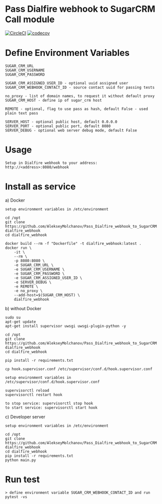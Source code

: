 # Pass Dialfire webhook to SugarCRM Call module

[![CircleCI](https://circleci.com/gh/AlekseyMolchanov/Pass_Dialfire_webhook_to_SugarCRM.svg?style=svg)](https://circleci.com/gh/AlekseyMolchanov/Pass_Dialfire_webhook_to_SugarCRM)
[![codecov](https://codecov.io/gh/AlekseyMolchanov/Pass_Dialfire_webhook_to_SugarCRM/branch/master/graph/badge.svg)](https://codecov.io/gh/AlekseyMolchanov/Pass_Dialfire_webhook_to_SugarCRM)


# Define Environment Variables

    SUGAR_CRM_URL
    SUGAR_CRM_USERNAME
    SUGAR_CRM_PASSWORD 

    SUGAR_CRM_ASSIGNED_USER_ID - optional uuid assigned user
    SUGAR_CRM_WEBHOOK_CONTACT_ID - source contact uuid for passing tests

    no_proxy - list of domain names, to request it without default proxy
    SUGAR_CRM_HOST - define ip of sugar_crm host

    REMOTE - optional, flag to use pass as hash, default False - used plain text pass

    SERVER_HOST - optional public host, default 0.0.0.0
    SERVER_PORT - optional public port, default 8080
    SERVER_DEBUG - optional web server debug mode, default False

# Usage

    Setup in Dialfire webhook to your address:
    http://<address>:8080/webhook

# Install as service 

a)  Docker
    
    setup environment variables in /etc/environment

    cd /opt
    git clone https://github.com/AlekseyMolchanov/Pass_Dialfire_webhook_to_SugarCRM dialfire_webhook
    cd dialfire_webhook

    docker build --rm -f "Dockerfile" -t dialfire_webhook:latest .
    docker run \
        -it \
        --rm \
        -p 8080:8080 \
        -e SUGAR_CRM_URL \
        -e SUGAR_CRM_USERNAME \
        -e SUGAR_CRM_PASSWORD \
        -e SUGAR_CRM_ASSIGNED_USER_ID \
        -e SERVER_DEBUG \
        -e REMOTE \
        -e no_proxy \
        --add-host=$(SUGAR_CRM_HOST) \
        dialfire_webhook

b) without Docker
    
    sudo su
    apt-get update
    apt-get install supervisor uwsgi uwsgi-plugin-python -y

    cd /opt
    git clone https://github.com/AlekseyMolchanov/Pass_Dialfire_webhook_to_SugarCRM dialfire_webhook
    cd dialfire_webhook

    pip install -r requirements.txt

    cp hook.supervisor.conf /etc/supervisor/conf.d/hook.supervisor.conf

    setup environment variables in /etc/supervisor/conf.d/hook.supervisor.conf

    supervisorctl reload
    supervisorctl restart hook

    to stop service: supervisorctl stop hook
    to start service: supervisorctl start hook
    
 c) Developer server
 
    setup environment variables in /etc/environment

    cd /opt
    git clone https://github.com/AlekseyMolchanov/Pass_Dialfire_webhook_to_SugarCRM dialfire_webhook
    cd dialfire_webhook
    pip install -r requirements.txt
    python main.py

# Run test

    > define environment variable SUGAR_CRM_WEBHOOK_CONTACT_ID and run   
    pytest -vs
    
    
